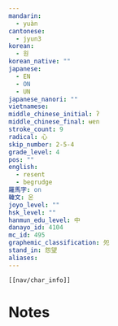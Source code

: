 ```yaml
---
mandarin:
  - yuàn
cantonese:
  - jyun3
korean:
  - 원
korean_native: ""
japanese:
  - EN
  - ON
  - UN
japanese_nanori: ""
vietnamese:
middle_chinese_initial: ʔ
middle_chinese_final: ʉɐn
stroke_count: 9
radical: 心
skip_number: 2-5-4
grade_level: 4
pos: ""
english:
  - resent
  - begrudge
羅馬字: on
韓文: 온
joyo_level: ""
hsk_level: ""
hanmun_edu_level: 中
danayo_id: 4104
mc_id: 495
graphemic_classification: 夗
stand_in: 怨望
aliases:
---
```

```meta-bind-embed
[[nav/char_info]]
```

# Notes
